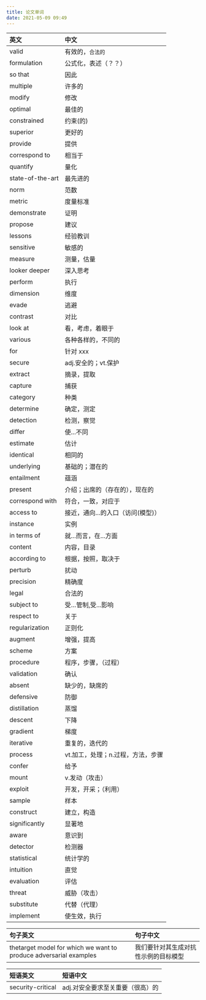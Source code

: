 ```yaml
---
title: 论文单词
date: 2021-05-09 09:49
---
```


| 英文 | 中文 |
:--- | :--- 
valid | 有效的，`合法的`
formulation | 公式化，表述（？？）
so that | 因此
multiple | 许多的
modify | 修改
optimal | 最佳的
constrained | 约束(的)
superior | 更好的
provide | 提供
correspond to | 相当于
quantify | 量化
state-of-the-art | 最先进的
norm | 范数
metric | 度量标准
demonstrate | 证明
propose | 建议
lessons | 经验教训
sensitive | 敏感的
measure | 测量，估量
looker deeper | 深入思考
perform | 执行
dimension | 维度
evade | 逃避
contrast | 对比
look at | 看，考虑，着眼于
various | 各种各样的，不同的
for | 针对 xxx
secure | adj.安全的；vt.保护
extract | 摘录，提取 
capture | 捕获 
category|种类
determine|确定，测定
detection|检测，察觉
differ|使...不同
estimate|估计
identical|相同的
underlying|基础的；潜在的
entailment|蕴涵
present|介绍；出席的（存在的），现在的
correspond with|符合，一致，对应于
access to|接近，通向...的入口（访问(模型)）
instance|实例
in terms of  |就...而言，在...方面
content|内容，目录
according to|根据，按照，取决于
perturb|扰动
precision|精确度
legal|合法的
subject to|受…管制,受...影响
respect to|关于
regularization|正则化
augment|增强，提高
scheme|方案
procedure|程序，步骤，（过程）
validation|确认
absent|缺少的，缺席的
defensive|防御
distillation|蒸馏
descent|下降
gradient|梯度
iterative|重复的，迭代的
process|vt.加工，处理；n.过程，方法，步骤
confer|给予
mount|v.发动（攻击）
exploit|开发，开采；（利用）
sample|样本
construct|建立，构造
significantly|显著地
aware|意识到
detector|检测器
statistical|统计学的
intuition|直觉
evaluation|评估
threat|威胁（攻击）
substitute|代替（代理）
implement | 使生效，执行

| 句子英文 | 句子中文 |
:--- | :--- 
thetarget model for which we want to produce adversarial examples | 我们要针对其生成对抗性示例的目标模型

| 短语英文 | 短语中文 |
:--- | :--- 
security-critical  | adj.对安全要求至关重要（很高）的








